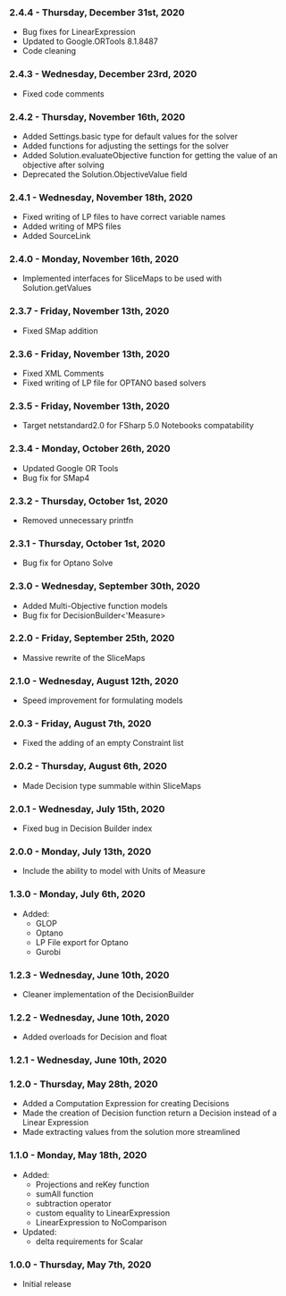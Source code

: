### 2.4.4 - Thursday, December 31st, 2020
* Bug fixes for LinearExpression
* Updated to Google.ORTools 8.1.8487
* Code cleaning

### 2.4.3 - Wednesday, December 23rd, 2020
* Fixed code comments

### 2.4.2 - Thursday, November 16th, 2020
* Added Settings.basic type for default values for the solver
* Added functions for adjusting the settings for the solver
* Added Solution.evaluateObjective function for getting the value of an objective after solving
* Deprecated the Solution.ObjectiveValue field

### 2.4.1 - Wednesday, November 18th, 2020
* Fixed writing of LP files to have correct variable names
* Added writing of MPS files
* Added SourceLink

### 2.4.0 - Monday, November 16th, 2020
* Implemented interfaces for SliceMaps to be used with Solution.getValues

### 2.3.7 - Friday, November 13th, 2020
* Fixed SMap addition

### 2.3.6 - Friday, November 13th, 2020
* Fixed XML Comments
* Fixed writing of LP file for OPTANO based solvers

### 2.3.5 - Friday, November 13th, 2020
* Target netstandard2.0 for FSharp 5.0 Notebooks compatability

### 2.3.4 - Monday, October 26th, 2020
* Updated Google OR Tools
* Bug fix for SMap4

### 2.3.2 - Thursday, October 1st, 2020
* Removed unnecessary printfn

### 2.3.1 - Thursday, October 1st, 2020
* Bug fix for Optano Solve

### 2.3.0 - Wednesday, September 30th, 2020
* Added Multi-Objective function models 
* Bug fix for DecisionBuilder<'Measure>

### 2.2.0 - Friday, September 25th, 2020
* Massive rewrite of the SliceMaps

### 2.1.0 - Wednesday, August 12th, 2020
* Speed improvement for formulating models

### 2.0.3 - Friday, August 7th, 2020
* Fixed the adding of an empty Constraint list

### 2.0.2 - Thursday, August 6th, 2020
* Made Decision type summable within SliceMaps

### 2.0.1 - Wednesday, July 15th, 2020
* Fixed bug in Decision Builder index

### 2.0.0 - Monday, July 13th, 2020
* Include the ability to model with Units of Measure

### 1.3.0 - Monday, July 6th, 2020
* Added:
    * GLOP
    * Optano
    * LP File export for Optano
    * Gurobi

### 1.2.3 - Wednesday, June 10th, 2020
* Cleaner implementation of the DecisionBuilder

### 1.2.2 - Wednesday, June 10th, 2020
* Added overloads for Decision and float

### 1.2.1 - Wednesday, June 10th, 2020

### 1.2.0 - Thursday, May 28th, 2020
* Added a Computation Expression for creating Decisions 
* Made the creation of Decision function return a Decision instead of a Linear Expression 
* Made extracting values from the solution more streamlined

### 1.1.0 - Monday, May 18th, 2020
* Added:
    * Projections and reKey function
    * sumAll function
    * subtraction operator
    * custom equality to LinearExpression
    * LinearExpression to NoComparison
* Updated:
    * delta requirements for Scalar

### 1.0.0 - Thursday, May 7th, 2020
* Initial release

